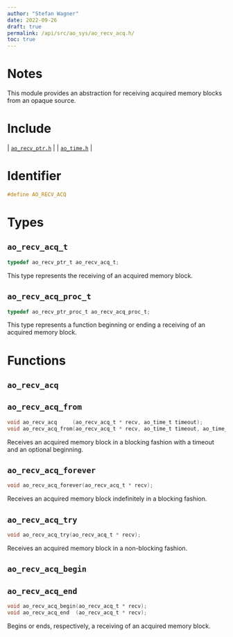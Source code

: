 ```yaml
---
author: "Stefan Wagner"
date: 2022-09-26
draft: true
permalink: /api/src/ao_sys/ao_recv_acq.h/
toc: true
---
```


# Notes

This module provides an abstraction for receiving acquired memory blocks from an opaque source.

# Include

| [`ao_recv_ptr.h`](ao_recv_ptr.h.md) |
| [`ao_time.h`](ao_time.h.md) |

# Identifier

```c
#define AO_RECV_ACQ
```

# Types

## `ao_recv_acq_t`

```c
typedef ao_recv_ptr_t ao_recv_acq_t;
```

This type represents the receiving of an acquired memory block.

## `ao_recv_acq_proc_t`

```c
typedef ao_recv_ptr_proc_t ao_recv_acq_proc_t;
```

This type represents a function beginning or ending a receiving of an acquired memory block.

# Functions

## `ao_recv_acq`
## `ao_recv_acq_from`

```c
void ao_recv_acq     (ao_recv_acq_t * recv, ao_time_t timeout);
void ao_recv_acq_from(ao_recv_acq_t * recv, ao_time_t timeout, ao_time_t beginning);
```

Receives an acquired memory block in a blocking fashion with a timeout and an optional beginning.

## `ao_recv_acq_forever`

```c
void ao_recv_acq_forever(ao_recv_acq_t * recv);
```

Receives an acquired memory block indefinitely in a blocking fashion.

## `ao_recv_acq_try`

```c
void ao_recv_acq_try(ao_recv_acq_t * recv);
```

Receives an acquired memory block in a non-blocking fashion.

## `ao_recv_acq_begin`
## `ao_recv_acq_end`

```c
void ao_recv_acq_begin(ao_recv_acq_t * recv);
void ao_recv_acq_end  (ao_recv_acq_t * recv);
```

Begins or ends, respectively, a receiving of an acquired memory block.
